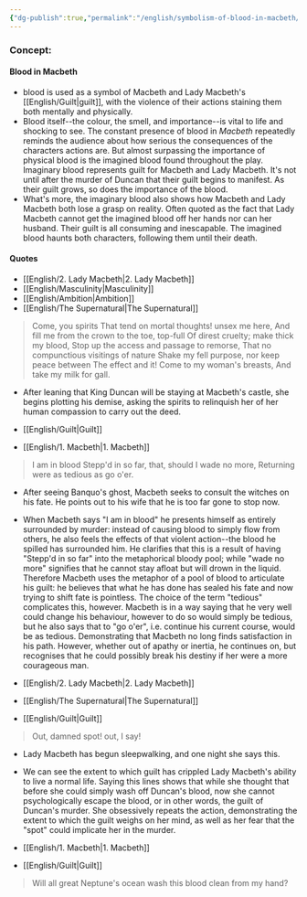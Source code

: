 ```yaml
---
{"dg-publish":true,"permalink":"/english/symbolism-of-blood-in-macbeth/"}
---
```


### Concept:
#### Blood in Macbeth
- blood is used as a symbol of Macbeth and Lady Macbeth's [[English/Guilt\|guilt]], with the violence of their actions  staining them both mentally and physically.
- Blood itself--the colour, the smell, and importance--is vital to life and shocking to see. The constant presence of blood in *Macbeth* repeatedly reminds the audience about how serious the consequences of the characters actions are. But almost surpassing the importance of physical blood is the imagined blood found throughout the play. Imaginary blood represents guilt for Macbeth and Lady Macbeth. It's not until after the murder of Duncan that their guilt begins to manifest. As their guilt grows, so does the importance of the blood. 
- What's more, the imaginary blood also shows how Macbeth and Lady Macbeth both lose a grasp on reality. Often quoted as the fact that Lady Macbeth cannot get the imagined blood off her hands nor can her husband. Their guilt is all consuming and inescapable. The imagined blood haunts both characters, following them until their death. 
#### Quotes
- [[English/2. Lady Macbeth\|2. Lady Macbeth]]
- [[English/Masculinity\|Masculinity]]
- [[English/Ambition\|Ambition]]
- [[English/The Supernatural\|The Supernatural]]
> Come, you spirits 
> That tend on mortal thoughts! unsex me here, 
> And fill me from the crown to the toe, top-full 
> Of direst cruelty; make thick my blood, 
> Stop up the access and passage to remorse, 
> That no compunctious visitings of nature 
> Shake my fell purpose, nor keep peace between 
> The effect and it! Come to my woman's breasts, 
> And take my milk for gall.
- After leaning that King Duncan will be staying at Macbeth's castle, she begins plotting his demise, asking the spirits to relinquish her of her human compassion to carry out the deed.

- [[English/Guilt\|Guilt]]
- [[English/1. Macbeth\|1. Macbeth]]
> I am in blood 
> Stepp'd in so far, that, should I wade no more, 
> Returning were as tedious as go o'er.
- After seeing Banquo's ghost, Macbeth seeks to consult the witches on his fate. He points out to his wife that he is too far gone to stop now.
- When Macbeth says "I am in blood" he presents himself as entirely surrounded by murder: instead of causing blood to simply flow from others, he also feels the effects of that violent action--the blood he spilled has surrounded him. He clarifies that this is a result of having "Stepp'd in so far" into the metaphorical bloody pool; while "wade no more" signifies that he cannot stay afloat but will drown in the liquid. Therefore Macbeth uses the metaphor of a pool of blood to articulate his guilt: he believes that what he has done has sealed his fate and now trying to shift fate is pointless. The choice of the term "tedious" complicates this, however. Macbeth is in a way saying that he very well could change his behaviour, however to do so would simply be tedious, but he also says that to "go o'er", i.e. continue his current course, would be as tedious. Demonstrating that Macbeth no long finds satisfaction in his path. However, whether out of apathy or inertia, he continues on, but recognises that he could possibly break his destiny if her were a more courageous man. 

- [[English/2. Lady Macbeth\|2. Lady Macbeth]]
- [[English/The Supernatural\|The Supernatural]]
- [[English/Guilt\|Guilt]]
>Out, damned spot! out, I say!
- Lady Macbeth has begun sleepwalking, and one night she says this.
- We can see the extent to which guilt has crippled Lady Macbeth's ability to live a normal life. Saying this lines shows that while she thought that before she could simply wash off Duncan's blood, now she cannot psychologically escape the blood, or in other words, the guilt of Duncan's murder. She obsessively repeats the action, demonstrating the extent to which the guilt weighs on her mind, as well as her fear that the "spot" could implicate her in the murder.

- [[English/1. Macbeth\|1. Macbeth]]
- [[English/Guilt\|Guilt]]
> Will all great Neptune's ocean wash this blood clean from my hand?